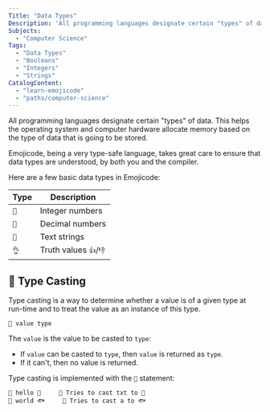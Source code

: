 ```yaml
---
Title: "Data Types"
Description: 'All programming languages designate certain "types" of data. This helps the operating system and computer hardware allocate memory based on the type of data that is going to be stored. Emojicode, being a very type-safe language, takes great care to ensure that data types are understood, by both you and the compiler. Here are a few basic data types in Emojicode: 🔢, 💯, 🔡, and 👌.'
Subjects:
  - "Computer Science"
Tags:
  - "Data Types"
  - "Booleans"
  - "Integers"
  - "Strings"
CatalogContent:
  - "learn-emojicode"
  - "paths/computer-science"
---
```


All programming languages designate certain "types" of data. This helps the operating system and computer hardware allocate memory based on the type of data that is going to be stored.

Emojicode, being a very type-safe language, takes great care to ensure that data types are understood, by both you and the compiler.

Here are a few basic data types in Emojicode:

| Type | Description            |
| ---- | ---------------------- |
| `🔢` | Integer numbers        |
| `💯` | Decimal numbers        |
| `🔡` | Text strings           |
| `👌` | Truth values `👍`/`👎` |

## 🔲 Type Casting

Type casting is a way to determine whether a value is of a given type at run-time and to treat the value as an instance of this type.

```emojic
🔲 value type
```

The `value` is the value to be casted to `type`:

- If `value` can be casted to `type`, then `value` is returned as `type`.
- If it can't, then no value is returned.

Type casting is implemented with the `🔲` statement:

```emojic
🔲 hello 🔡     💭 Tries to cast txt to 🔡
🔲 world 🐟     💭 Tries to cast a to 🐟
```
